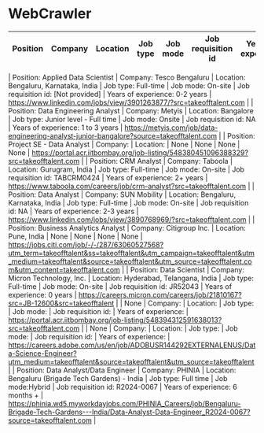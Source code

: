 # WebCrawler

| Position        | Company                | Location                 | Job type  | Job mode | Job requisition id | Years of experience | Job link |
|-----------------|------------------------|---------------------------|-----------|----------|--------------------|---------------------|----------|

| Position: Applied Data Scientist | Company: Tesco Bengaluru | Location: Bengaluru, Karnataka, India | Job type: Full-time | Job mode: On-site | Job requisition id: [Not provided] | Years of experience: 0-2 years | https://www.linkedin.com/jobs/view/3901263877/?src=takeofftalent.com |
| Position: Data Engineering Analyst | Company: Metyis | Location: Bangalore | Job type: Junior level - Full time | Job mode: Onsite | Job requisition id: NA | Years of experience: 1 to 3 years | https://metyis.com/job/data-engineering-analyst-junior-bangalore?source=takeofftalent.com |
| Position: Project SE - Data Analyst | Company: | Location: | None | None | None | None | https://portal.acr.iitbombay.org/job-listing/548380451096388329?src=takeofftalent.com |
| Position: CRM Analyst | Company: Taboola | Location: Gurugram, India | Job type: Full-time | Job mode: On-site | Job requisition id: TABCRM0424 | Years of experience: 2+ years | https://www.taboola.com/careers/job/crm-analyst?src=takeofftalent.com |
| Position: Data Analyst | Company: SUN Mobility | Location: Bengaluru, Karnataka, India | Job type: Full-time | Job mode: On-site | Job requisition id: NA | Years of experience: 2-3 years | https://www.linkedin.com/jobs/view/3890768969/?src=takeofftalent.com |
| Position: Business Analytics Analyst | Company: Citigroup Inc. | Location: Pune, India | None | None | None | None | https://jobs.citi.com/job/-/-/287/63060527568?utm_term=takeofftalent&ss=takeofftalent&utm_campaign=takeofftalent&utm_medium=takeofftalent&source=takeofftalent&utm_source=takeofftalent.com&utm_content=takeofftalent.com |
| Position: Data Scientist | Company: Micron Technology, Inc. | Location: Hyderabad, Telangana, India | Job type: Full-time | Job mode: On-site | Job requisition id: JR52043 | Years of experience: 0 years | https://careers.micron.com/careers/job/21810167?src=JB-12600&src=takeofftalent |
| None | Company: | Location: | Job type: | Job mode: | Job requisition id: | Years of experience: | https://portal.acr.iitbombay.org/job-listing/548394312591638013?src=takeofftalent.com |
| None | Company: | Location: | Job type: | Job mode: | Job requisition id: | Years of experience: | https://careers.adobe.com/us/en/job/ADOBUSR144292EXTERNALENUS/Data-Science-Engineer?utm_medium=takeofftalent&source=takeofftalent&utm_source=takeofftalent |
| Position: Data Analyst/Data Engineer | Company: PHINIA | Location: Bengaluru (Brigade Tech Gardens) - India | Job type: Full time | Job mode:Hybrid | Job requisition id: R2024-0067 | Years of experience: 6 months +  | https://phinia.wd5.myworkdayjobs.com/PHINIA_Careers/job/Bengaluru-Brigade-Tech-Gardens---India/Data-Analyst-Data-Engineer_R2024-0067?source=takeofftalent.com |

